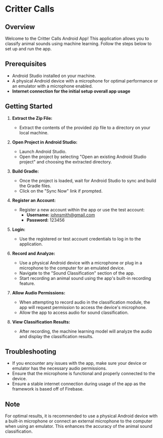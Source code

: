 # Critter Calls

## Overview

Welcome to the Critter Calls Android App! This application allows you to classify animal sounds using machine learning. Follow the steps below to set up and run the app.

## Prerequisites

- Android Studio installed on your machine.
- A physical Android device with a microphone for optimal performance or an emulator with a microphone enabled.
- **Internet connection for the initial setup overall app usage**

## Getting Started

1. **Extract the Zip File:**
   - Extract the contents of the provided zip file to a directory on your local machine.

2. **Open Project in Android Studio:**
   - Launch Android Studio.
   - Open the project by selecting "Open an existing Android Studio project" and choosing the extracted directory.

3. **Build Gradle:**
   - Once the project is loaded, wait for Android Studio to sync and build the Gradle files.
   - Click on the "Sync Now" link if prompted.

4. **Register an Account:**
   - Register a new account within the app or use the test account:
     - **Username:** johnsmith@gmail.com
     - **Password:** 123456

5. **Login:**
   - Use the registered or test account credentials to log in to the application.

6. **Record and Analyze:**
   - Use a physical Android device with a microphone or plug in a microphone to the computer for an emulated device.
   - Navigate to the "Sound Classification" section of the app.
   - Start recording an animal sound using the app's built-in recording feature.

7. **Allow Audio Permissions:**
   - When attempting to record audio in the classification module, the app will request permission to access the device's microphone.
   - Allow the app to access audio for sound classification.

8. **View Classification Results:**
   - After recording, the machine learning model will analyze the audio and display the classification results.

## Troubleshooting

- If you encounter any issues with the app, make sure your device or emulator has the necessary audio permissions.
- Ensure that the microphone is functional and properly connected to the device.
- Ensure a stable internet connection during usage of the app as the framework is based off of Firebase.

## Note

For optimal results, it is recommended to use a physical Android device with a built-in microphone or connect an external microphone to the computer when using an emulator. This enhances the accuracy of the animal sound classification.
